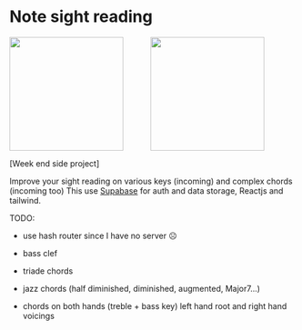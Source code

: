 # Note sight reading

<div style="display: flex">
  <img style="display: block" src="https://user-images.githubusercontent.com/3995719/213889075-0821775f-3925-4efa-957c-fdad8b9ad563.png" width="200" height="auto">
  <img style="display: block; margin-left: 48px" src="https://user-images.githubusercontent.com/3995719/213889198-6d7e9245-b977-4b94-aa28-5a60b8bab8bd.png" width="200" height="auto">
  </div>


[Week end side project]

Improve your sight reading on various keys (incoming) and complex chords (incoming too)
This use [Supabase](https://supabase.com/) for auth and data storage, Reactjs and tailwind.

TODO: 
  - use hash router since I have no server ☹️

  - bass clef
  - triade chords
  - jazz chords (half diminished, diminished, augmented, Major7...)
  - chords on both hands (treble + bass key) left hand root and right hand voicings 
